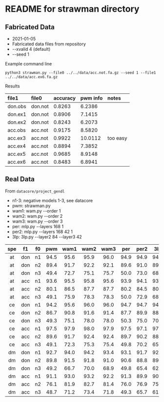 README for strawman directory
=============================

## Fabricated Data ##

+ 2021-01-05
+ Fabricated data files from repository
+ --xvalid 4 (default)
+ --seed 1

Example command line

	python3 strawman.py --file0 ../../data/acc.not.fa.gz --seed 1 --file1 ../../data/acc.ex6.fa.gz

Results

| file1   | file0   | accuracy | pwm info| notes
|:--------|:--------|:---------|:--------|:--------
| don.obs | don.not |  0.8263  |  6.2386 |
| don.ex1 | don.not |  0.8906  |  7.1415 |
| don.ex2 | don.not |  0.8243  |  6.2073 |
| acc.obs | acc.not |  0.9175  |  8.5820 |
| acc.ex3 | acc.not |  0.9922  | 10.0112 | too easy
| acc.ex4 | acc.not |  0.8894  |  7.3852 |
| acc.ex5 | acc.not |  0.9685  |  8.9148 |
| acc.ex6 | acc.not |  0.8483  |  6.8941 |

## Real Data ##

From `datacore/project_gendl`

+ n1-3: negative models 1-3, see datacore
+ pwm: strawman.py
+ wam1: wam.py --order 1
+ wam2: wam.py --order 2
+ wam3: wam.py --order 3
+ per: mlp.py --layers 168 1
+ per2: mlp.py --layers 168 42 1
+ 3lp: 3lp.py --layer2 84 --layer3 42

| spe | f1  | f0 | pwm  | wam1 | wam2 | wam3 | per  | per2 |  3lp |
|:---:|:---:|:--:|:----:|:----:|:----:|:----:|:----:|:----:|:----:|
| at  | don | n1 | 94.5 | 95.6 | 95.9 | 96.0 | 94.9 | 94.9 | 94.7 |
| at  | don | n2 | 89.4 | 91.7 | 92.2 | 92.1 | 89.6 | 91.0 | 89.6 |
| at  | don | n3 | 49.4 | 72.7 | 75.1 | 75.7 | 50.0 | 73.0 | 68.3 |
| at  | acc | n1 | 93.6 | 95.5 | 95.8 | 95.6 | 93.9 | 94.1 | 93.7 |
| at  | acc | n2 | 80.1 | 86.5 | 87.7 | 87.7 | 80.2 | 84.5 | 80.5 |
| at  | acc | n3 | 49.1 | 75.9 | 78.3 | 78.3 | 50.0 | 72.9 | 68.9 |
| ce  | don | n1 | 94.2 | 95.6 | 96.0 | 96.0 | 94.7 | 94.7 | 94.6 |
| ce  | don | n2 | 86.7 | 90.8 | 91.6 | 91.4 | 87.7 | 89.9 | 88.2 |
| ce  | don | n3 | 49.3 | 75.1 | 78.0 | 78.0 | 50.3 | 75.0 | 70.4 |
| ce  | acc | n1 | 97.5 | 97.9 | 98.0 | 97.9 | 97.5 | 97.1 | 97.2 |
| ce  | acc | n2 | 89.6 | 91.7 | 92.4 | 92.4 | 89.7 | 90.2 | 88.7 |
| ce  | acc | n3 | 49.1 | 72.3 | 75.3 | 75.4 | 49.8 | 70.2 | 65.4 |
| dm  | don | n1 | 92.7 | 94.0 | 94.2 | 93.4 | 93.1 | 91.7 | 92.1 |
| dm  | don | n2 | 89.8 | 91.5 | 91.8 | 91.0 | 90.6 | 88.8 | 89.1 |
| dm  | don | n3 | 49.2 | 66.7 | 70.0 | 68.9 | 49.8 | 65.4 | 62.3 |
| dm  | acc | n1 | 91.1 | 93.0 | 93.2 | 92.2 | 91.3 | 89.9 | 90.2 |
| dm  | acc | n2 | 76.1 | 81.9 | 82.7 | 81.4 | 76.0 | 76.9 | 75.4 |
| dm  | acc | n3 | 48.7 | 71.2 | 73.4 | 71.8 | 49.3 | 65.7 | 61.9 |

